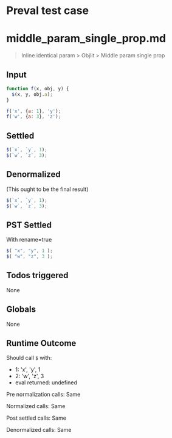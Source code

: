 # Preval test case

# middle_param_single_prop.md

> Inline identical param > Objlit > Middle param single prop
>
>

## Input

`````js filename=intro
function f(x, obj, y) {
  $(x, y, obj.a);
}

f('x', {a: 1}, 'y');
f('w', {a: 3}, 'z');
`````


## Settled


`````js filename=intro
$(`x`, `y`, 1);
$(`w`, `z`, 3);
`````


## Denormalized
(This ought to be the final result)

`````js filename=intro
$(`x`, `y`, 1);
$(`w`, `z`, 3);
`````


## PST Settled
With rename=true

`````js filename=intro
$( "x", "y", 1 );
$( "w", "z", 3 );
`````


## Todos triggered


None


## Globals


None


## Runtime Outcome


Should call `$` with:
 - 1: 'x', 'y', 1
 - 2: 'w', 'z', 3
 - eval returned: undefined

Pre normalization calls: Same

Normalized calls: Same

Post settled calls: Same

Denormalized calls: Same
